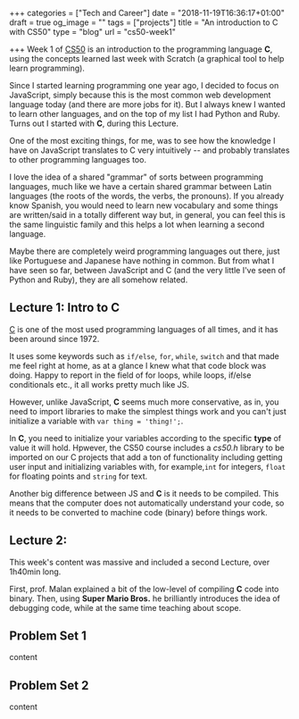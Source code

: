 +++
categories = ["Tech and Career"]
date = "2018-11-19T16:36:17+01:00"
draft = true
og_image = ""
tags = ["projects"]
title = "An introduction to C with CS50"
type = "blog"
url = "cs50-week1"

+++
Week 1 of [CS50](https://www.edx.org/course/cs50s-introduction-computer-science-harvardx-cs50x "CS50 course oage on EdX") is an introduction to the programming language **C**, using the concepts learned last week with Scratch (a graphical tool to help learn programming).

Since I started learning programming one year ago, I decided to focus on JavaScript, simply because this is the most common web development language today (and there are more jobs for it). But I always knew I wanted to learn other languages, and on the top of my list I had Python and Ruby. Turns out I started with **C**, during this Lecture.

One of the most exciting things, for me, was to see how the knowledge I have on JavaScript translates to C very intuitively -- and probably translates to other programming languages too.

I love the idea of a shared "grammar" of sorts between programming languages, much like we have a certain shared grammar between Latin languages (the roots of the words, the verbs, the pronouns). If you already know Spanish, you would need to learn new vocabulary and some things are written/said in a totally different way but, in general, you can feel this is the same linguistic family and this helps a lot when learning a second language.

Maybe there are completely weird programming languages out there, just like Portuguese and Japanese have nothing in common. But from what I have seen so far, between JavaScript and C (and the very little I've seen of Python and Ruby), they are all somehow related.

## Lecture 1: Intro to C

[C](https://en.wikipedia.org/wiki/C_(programming_language) "Article about C on Wikipedia") is one of the most used programming languages of all times, and it has been around since 1972.

It uses some keywords such as `if/else`, `for`, `while`, `switch` and that made me feel right at home, as at a glance I knew what that code block was doing. Happy to report in the field of for loops, while loops, if/else conditionals etc., it all works pretty much like JS.

However, unlike JavaScript, **C** seems much more conservative, as in, you need to import libraries to make the simplest things work and you can't just initialize a variable with `var thing = 'thing!';`.

In **C**, you need to initialize your variables according to the specific **type** of value it will hold. Hpwever, the CS50 course includes a _cs50.h_ library to be imported on our C projects that add a ton of functionality including getting user input and initializing variables with, for example,`int` for integers, `float` for floating points and `string` for text.

Another big difference between JS and **C** is it needs to be compiled. This means that the computer does not automatically understand your code, so it needs to be converted to machine code (binary) before things work.

## Lecture 2: 

This week's content was massive and included a second Lecture, over 1h40min long.

First, prof. Malan explained a bit of the low-level of compiling **C** code into binary. Then, using **Super Mario Bros.** he brilliantly introduces the idea of debugging code, while at the same time teaching about scope.

## Problem Set 1

content

## Problem Set 2

content